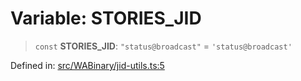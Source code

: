 # Variable: STORIES\_JID

> `const` **STORIES\_JID**: `"status@broadcast"` = `'status@broadcast'`

Defined in: [src/WABinary/jid-utils.ts:5](https://github.com/Riders004/Tv/blob/3d6aaf6f3efb499dc9d0ca82bb24083bb45a8478/src/WABinary/jid-utils.ts#L5)
